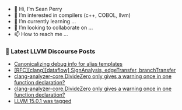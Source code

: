 - 👋 Hi, I’m Sean Perry
- 👀 I’m interested in compilers (c++, COBOL, llvm)
- 🌱 I’m currently learning ...
- 💞️ I’m looking to collaborate on ...
- 📫 How to reach me ...

<!---
s66perry/s66perry is a ✨ special ✨ repository because its `README.md` (this file) appears on your GitHub profile.
You can click the Preview link to take a look at your changes.
--->
### 📕 Latest LLVM Discourse Posts

<!-- DISCOURSE-LLVM:START -->
- [Canonicalizing debug info for alias templates](https://discourse.llvm.org/t/canonicalizing-debug-info-for-alias-templates/65375#post_2)
- [[RFC][clang][dataflow] SignAnalysis, edgeTransfer, branchTransfer](https://discourse.llvm.org/t/rfc-clang-dataflow-signanalysis-edgetransfer-branchtransfer/65220#post_5)
- [clang-analyzer-core.DivideZero only gives a warning once in one function declaration?](https://discourse.llvm.org/t/clang-analyzer-core-dividezero-only-gives-a-warning-once-in-one-function-declaration/65384#post_2)
- [clang-analyzer-core.DivideZero only gives a warning once in one function declaration?](https://discourse.llvm.org/t/clang-analyzer-core-dividezero-only-gives-a-warning-once-in-one-function-declaration/65384#post_1)
- [LLVM 15.0.1 was tagged](https://discourse.llvm.org/t/llvm-15-0-1-was-tagged/65381#post_3)
<!-- DISCOURSE-LLVM:END -->
